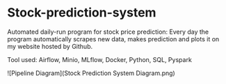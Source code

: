 # Stock-prediction-system
Automated daily-run program for stock price prediction: Every day the program automatically scrapes new data, makes prediction and plots it on my website hosted by Github.

Tool used: Airflow, Minio, MLflow, Docker, Python, SQL, Pyspark

![Pipeline Diagram](Stock Prediction System Diagram.png)